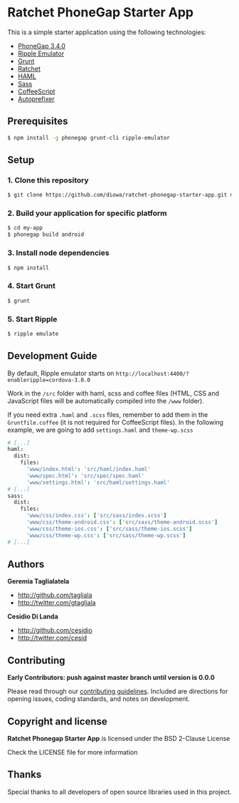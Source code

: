 # Ratchet PhoneGap Starter App

This is a simple starter application using the following technologies:

* [PhoneGap 3.4.0][1]
* [Ripple Emulator][2]
* [Grunt][3]
* [Ratchet][4]
* [HAML][5]
* [Sass][6]
* [CoffeeScript][7]
* [Autoprefixer][8]

 [1]: http://phonegap.com/
 [2]: http://ripple.incubator.apache.org/
 [3]: http://gruntjs.com/
 [4]: http://goratchet.com/
 [5]: http://haml.info/
 [6]: http://sass-lang.com/
 [7]: http://coffeescript.org/
 [8]: https://github.com/ai/autoprefixer



## Prerequisites

```sh
$ npm install -g phonegap grunt-cli ripple-emulator
```



## Setup

### 1. Clone this repository

```sh
$ git clone https://github.com/diowa/ratchet-phonegap-starter-app.git my-app
```


### 2. Build your application for specific platform

```sh
$ cd my-app
$ phonegap build android
```


### 3. Install node dependencies

```sh
$ npm install
```


### 4. Start Grunt

```sh
$ grunt
```


### 5. Start Ripple

```sh
$ ripple emulate
```



## Development Guide

By default, Ripple emulator starts on `http://localhost:4400/?enableripple=cordova-3.0.0`

Work in the `/src` folder with haml, scss and coffee files (HTML, CSS and JavaScript files will be automatically compiled into the `/www` folder).

If you need extra `.haml` and `.scss` files, remember to add them in the `Gruntfile.coffee` (it is not required for CoffeeScript files). In the following example, we are going to add `settings.haml` and `theme-wp.scss`

```coffee
# [...]
haml:
  dist:
    files:
      'www/index.html': 'src/haml/index.haml'
      'www/spec.html': 'src/spec/spec.haml'
      'www/settings.html': 'src/haml/settings.haml'
# [...]
sass:
  dist:
    files:
      'www/css/index.css': ['src/sass/index.scss']
      'www/css/theme-android.css': ['src/sass/theme-android.scss']
      'www/css/theme-ios.css': ['src/sass/theme-ios.scss']
      'www/css/theme-wp.css': ['src/sass/theme-wp.scss']
# [...]
```

## Authors

**Geremia Taglialatela**

+ http://github.com/tagliala
+ http://twitter.com/gtagliala

**Cesidio Di Landa**

+ http://github.com/cesidio
+ http://twitter.com/cesid


## Contributing

**Early Contributors: push against master branch until version is 0.0.0**

Please read through our [contributing guidelines](CONTRIBUTING.md). Included are directions for opening issues, coding standards, and notes on development.


## Copyright and license

**Ratchet Phonegap Starter App** is licensed under the BSD 2-Clause License

Check the LICENSE file for more information



## Thanks

Special thanks to all developers of open source libraries used in this project.
